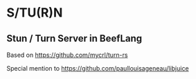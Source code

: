 # S/TU(R)N
## Stun / Turn Server in BeefLang

Based on https://github.com/mycrl/turn-rs

Special mention to https://github.com/paullouisageneau/libjuice
